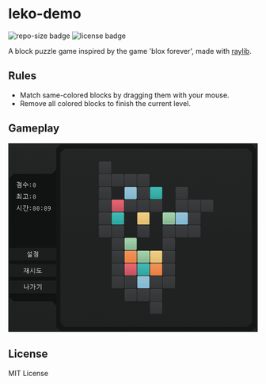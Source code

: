 # leko-demo
![repo-size badge](https://img.shields.io/github/repo-size/epsimatt/leko-demo)
![license badge](https://img.shields.io/github/license/epsimatt/leko-demo)

A block puzzle game inspired by the game 'blox forever', made with [raylib](https://github.com/raysan5/raylib).

## Rules
- Match same-colored blocks by dragging them with your mouse.
- Remove all colored blocks to finish the current level.

## Gameplay
![leko-demo](./leko-demo.gif)

## License
MIT License